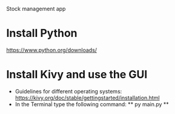 Stock management app

# Install Python

https://www.python.org/downloads/

# Install Kivy and use the GUI

- Guidelines for different operating systems: https://kivy.org/doc/stable/gettingstarted/installation.html
- In the Terminal type the following command: \*\* py main.py \*\*
